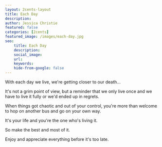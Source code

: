 ```yaml
---
layout: 2cents-layout
title: Each Day
description: 
author: Jessica Christie
featured: false
categories: [2cents]
featured_image: /images/each-day.jpg
seo: 
    title: Each Day
    description: 
    social_image: 
    url:
    keywords: 
    hide-from-google: false
---
```

With each day we live, we're getting closer to our death...

It's not a grim point of view, but a reminder that we only live once and we have to live it fully or we'd ended up in regrets.

When things got chaotic and out of your control, you're more than welcome to hop on another bus and go on your own way.

It's your life and you're the one who's living it.

So make the best and most of it.

Enjoy and appreciate everything before it's too late.

&nbsp;

&nbsp;

&nbsp;
